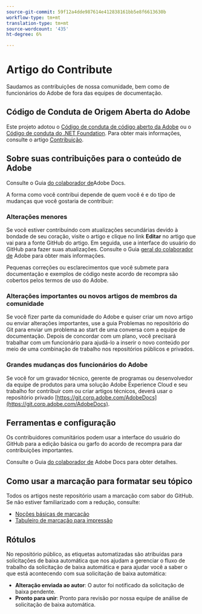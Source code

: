 ```yaml
---
source-git-commit: 59f12a4dde987614e412838161bb5e8f6613630b
workflow-type: tm+mt
translation-type: tm+mt
source-wordcount: '435'
ht-degree: 6%

---
```

# Artigo do Contribute

Saudamos as contribuições de nossa comunidade, bem como de funcionários do Adobe de fora das equipes de documentação.

## Código de Conduta de Origem Aberta do Adobe

Este projeto adotou o [Código de conduta de código aberto da Adobe](code-of-conduct.md) ou o [Código de conduta do .NET Foundation](https://dotnetfoundation.org/code-of-conduct). Para obter mais informações, consulte o artigo [Contribuição](contributing.md).

## Sobre suas contribuições para o conteúdo de Adobe

Consulte o Guia [do colaborador de](https://docs.adobe.com/content/help/en/contributor/contributor-guide/introduction.html)Adobe Docs.

A forma como você contribui depende de quem você é e do tipo de mudanças que você gostaria de contribuir:

### Alterações menores

Se você estiver contribuindo com atualizações secundárias devido à bondade de seu coração, visite o artigo e clique no link **Editar** no artigo que vai para a fonte GitHub do artigo. Em seguida, use a interface do usuário do GitHub para fazer suas atualizações. Consulte o Guia [geral do colaborador de](https://docs.adobe.com/content/help/en/contributor/contributor-guide/introduction.html) Adobe para obter mais informações.

Pequenas correções ou esclarecimentos que você submete para documentação e exemplos de código neste acordo de recompra são cobertos pelos termos de uso do Adobe.

### Alterações importantes ou novos artigos de membros da comunidade

Se você fizer parte da comunidade do Adobe e quiser criar um novo artigo ou enviar alterações importantes, use a guia Problemas no repositório do Git para enviar um problema ao start de uma conversa com a equipe de documentação. Depois de concordar com um plano, você precisará trabalhar com um funcionário para ajudá-lo a inserir o novo conteúdo por meio de uma combinação de trabalho nos repositórios públicos e privados.

<!--
If you submit a pull request with significant changes to documentation and code examples, you'll see a message in the pull request asking you to submit an online contribution license agreement (CLA). We need you to complete the online form before we can review your pull request.
-->

### Grandes mudanças dos funcionários do Adobe

Se você for um gravador técnico, gerente de programas ou desenvolvedor da equipe de produtos para uma solução Adobe Experience Cloud e seu trabalho for contribuir com ou criar artigos técnicos, deverá usar o repositório privado [https://git.corp.adobe.com/AdobeDocs](https://git.corp.adobe.com/AdobeDocs). <!--Employees from other parts of the Adobe world should use the public repo for minor updates.-->

## Ferramentas e configuração

Os contribuidores comunitários podem usar a interface do usuário do GitHub para a edição básica ou garfo do acordo de recompra para dar contribuições importantes.

Consulte o Guia [do colaborador de](https://docs.adobe.com/content/help/en/contributor/contributor-guide/introduction.html) Adobe Docs para obter detalhes.

## Como usar a marcação para formatar seu tópico

Todos os artigos neste repositório usam a marcação com sabor do GitHub. Se não estiver familiarizado com a redução, consulte:

* [Noções básicas de marcação](https://help.github.com/articles/markdown-basics/)
* [Tabuleiro de marcação para impressão](https://guides.github.com/pdfs/markdown-cheatsheet-online.pdf)

## Rótulos

No repositório público, as etiquetas automatizadas são atribuídas para solicitações de baixa automática que nos ajudam a gerenciar o fluxo de trabalho da solicitação de baixa automática e para ajudar você a saber o que está acontecendo com sua solicitação de baixa automática:

* **Alteração enviada ao autor**: O autor foi notificado da solicitação de baixa pendente.
* **Pronto para unir**: Pronto para revisão por nossa equipe de análise de solicitação de baixa automática.
